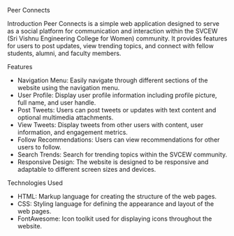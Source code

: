 Peer Connects

Introduction
Peer Connects is a simple web application designed to serve as a social platform for communication and interaction within the SVCEW (Sri Vishnu Engineering College for Women) community. It provides features for users to post updates, view trending topics, and connect with fellow students, alumni, and faculty members.

Features
- Navigation Menu: Easily navigate through different sections of the website using the navigation menu.
- User Profile: Display user profile information including profile picture, full name, and user handle.
- Post Tweets: Users can post tweets or updates with text content and optional multimedia attachments.
- View Tweets: Display tweets from other users with content, user information, and engagement metrics.
- Follow Recommendations: Users can view recommendations for other users to follow.
- Search Trends: Search for trending topics within the SVCEW community.
- Responsive Design: The website is designed to be responsive and adaptable to different screen sizes and devices.

Technologies Used
- HTML: Markup language for creating the structure of the web pages.
- CSS: Styling language for defining the appearance and layout of the web pages.
- FontAwesome: Icon toolkit used for displaying icons throughout the website.
  

